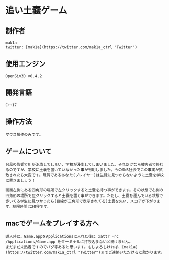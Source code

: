 # 追い土嚢ゲーム

## 制作者

    mak1a
    twitter: [mak1a](https://twitter.com/mak1a_ctrl "Twitter")

## 使用エンジン

    OpenSiv3D v0.4.2

## 開発言語

    C++17

## 操作方法

    マウス操作のみです。

## ゲームについて

    台風の影響で川が氾濫してしまい、学校が浸水してしまいました。それだけなら被害者で終わるのですが、学校に土嚢を置いていなかった事が判明しました。今のSNS社会でこの事実が拡散されたら大変です。職員であるあなた(プレイヤー)は生徒に見つからないように土嚢を学校に置きましょう！

    画面左側にある四角形の場所で左クリックすると土嚢を持つ事ができます。その状態で右側の四角形の場所で左クリックすると土嚢を置く事ができます。ただし、土嚢を運んでいる状態で歩いてる学生に見つかったら(目線が三角形で表示されてる)土嚢を失い、スコアが下がります。制限時間は20秒です。

## macでゲームをプレイする方へ

    導入時に、Game.appをApplicationsに入れた後に xattr -rc /Applications/Game.app をターミナルに打ち込まないと開けません。
    まだまだ未熟者ですのでバグ等あると思います。もしよろしければ、[mak1a](https://twitter.com/mak1a_ctrl "Twitter")までご連絡いただけると助かります。
